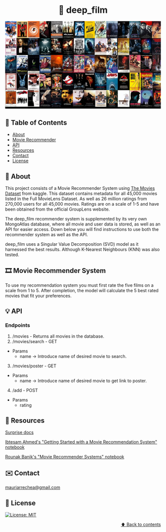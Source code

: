 # <div align="center"> :movie_camera: deep_film </div>

![Alt](/images/movies_collage.jpg "Movies")



## :scroll: Table of Contents

* [About](#newspaper-about)
* [Movie Recommender](#film_strip-movie-recommender)
* [API](#bulb-api)
* [Resources](#notebook_with_decorative_cover-resources)
* [Contact](#envelope-contact)
* [License](#key-license)

## :newspaper: About

This project consists of a Movie Recommender System using [The Movies Dataset](https://www.kaggle.com/rounakbanik/the-movies-dataset) from kaggle. This dataset contains metadata for all 45,000 movies listed in the Full MovieLens Dataset. As well as 26 million ratings from 270,000 users for all 45,000 movies. Ratings are on a scale of 1-5 and have been obtained from the official GroupLens website.

The deep_film recommender system is supplemented by its very own MongoAtlas database, where all movie and user data is stored, as well as an API for easier access. Down below you will find instructions to use both the recommender system as well as the API.

deep_film uses a Singular Value Decomposition (SVD) model as it harnessed the best results. Although K-Nearest Neighbours (KNN) was also tested.

## :film_strip: Movie Recommender System

To use my recommendation system you must first rate the five films on a scale from 1 to 5. After completion, the model will calculate the 5 best rated movies that fit your preferences. 

## :bulb: API 

### Endpoints

1. /movies - Returns all movies in the database.
2. /movies/search - GET
- Params
    - name -> Introduce name of desired movie to search.
3. /movies/poster - GET
- Params
    - name -> Introduce name of desired movie to get link to poster.
4. /add - POST
- Params
    - rating

## :notebook_with_decorative_cover: Resources

[Surprise docs](https://surprise.readthedocs.io/en/stable/)

[Ibtesam Ahmed's "Getting Started with a Movie Recommendation System" notebook](https://www.kaggle.com/ibtesama/getting-started-with-a-movie-recommendation-system)  

[Rounak Banik's "Movie Recommender Systems" notebook](https://www.kaggle.com/rounakbanik/movie-recommender-systems)
## :envelope: Contact

mauriarrechea@gmail.com
## :key: License
[![License: MIT](https://img.shields.io/badge/License-MIT-yellow.svg)](LICENSE)

<div align="right"><a href="#scroll-table-of-contents">&#11014; Back to contents</a></div>